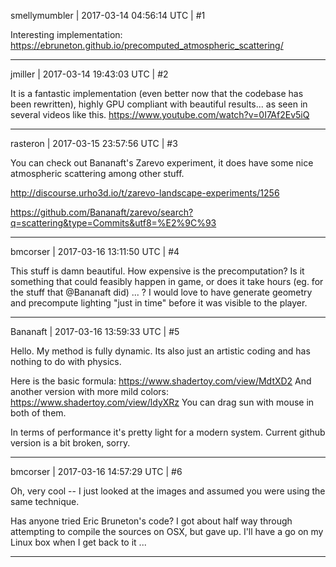 smellymumbler | 2017-03-14 04:56:14 UTC | #1

Interesting implementation: https://ebruneton.github.io/precomputed_atmospheric_scattering/

-------------------------

jmiller | 2017-03-14 19:43:03 UTC | #2

It is a fantastic implementation (even better now that the codebase has been rewritten), highly GPU compliant with beautiful results... as seen in several videos like this.
https://www.youtube.com/watch?v=0I7Af2Ev5iQ

-------------------------

rasteron | 2017-03-15 23:57:56 UTC | #3

You can check out Bananaft's Zarevo experiment, it does have some nice atmospheric scattering among other stuff.

http://discourse.urho3d.io/t/zarevo-landscape-experiments/1256

https://github.com/Bananaft/zarevo/search?q=scattering&type=Commits&utf8=%E2%9C%93

-------------------------

bmcorser | 2017-03-16 13:11:50 UTC | #4

This stuff is damn beautiful. How expensive is the precomputation? Is it something that could feasibly happen in game, or does it take hours (eg. for the stuff that @Bananaft did) ... ? I would love to have generate geometry and precompute lighting "just in time" before it was visible to the player.

-------------------------

Bananaft | 2017-03-16 13:59:33 UTC | #5

Hello. My method is fully dynamic. Its also just an artistic coding and has nothing to do with physics.

Here is the basic formula:
https://www.shadertoy.com/view/MdtXD2
And another version with more mild colors:
https://www.shadertoy.com/view/ldyXRz
You can drag sun with mouse in both of them.

In terms of performance it's pretty light for a modern system.
Current github version is a bit broken, sorry.

-------------------------

bmcorser | 2017-03-16 14:57:29 UTC | #6

Oh, very cool -- I just looked at the images and assumed you were using the same technique.

Has anyone tried Eric Bruneton's code? I got about half way through attempting to compile the sources on OSX, but gave up. I'll have a go on my Linux box when I get back to it ...

-------------------------

